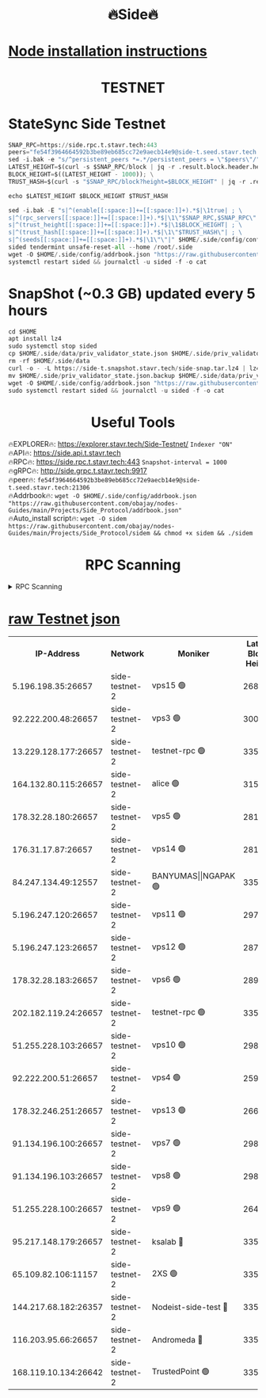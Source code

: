 <h1 align="center"> 🔥Side🔥</h1>

[Node installation instructions](https://github.com/obajay/nodes-Guides/tree/main/Projects/Side_Protocol)
=

<h1 align="center"> TESTNET</h1>

# StateSync Side Testnet
```python
SNAP_RPC=https://side.rpc.t.stavr.tech:443
peers="fe54f3964664592b3be89eb685cc72e9aecb14e9@side-t.seed.stavr.tech:21306"
sed -i.bak -e "s/^persistent_peers *=.*/persistent_peers = \"$peers\"/" $HOME/.side/config/config.toml
LATEST_HEIGHT=$(curl -s $SNAP_RPC/block | jq -r .result.block.header.height); \
BLOCK_HEIGHT=$((LATEST_HEIGHT - 1000)); \
TRUST_HASH=$(curl -s "$SNAP_RPC/block?height=$BLOCK_HEIGHT" | jq -r .result.block_id.hash)

echo $LATEST_HEIGHT $BLOCK_HEIGHT $TRUST_HASH

sed -i.bak -E "s|^(enable[[:space:]]+=[[:space:]]+).*$|\1true| ; \
s|^(rpc_servers[[:space:]]+=[[:space:]]+).*$|\1\"$SNAP_RPC,$SNAP_RPC\"| ; \
s|^(trust_height[[:space:]]+=[[:space:]]+).*$|\1$BLOCK_HEIGHT| ; \
s|^(trust_hash[[:space:]]+=[[:space:]]+).*$|\1\"$TRUST_HASH\"| ; \
s|^(seeds[[:space:]]+=[[:space:]]+).*$|\1\"\"|" $HOME/.side/config/config.toml
sided tendermint unsafe-reset-all --home /root/.side
wget -O $HOME/.side/config/addrbook.json "https://raw.githubusercontent.com/obajay/nodes-Guides/main/Projects/Side_Protocol/addrbook.json"
systemctl restart sided && journalctl -u sided -f -o cat
```
# SnapShot (~0.3 GB) updated every 5 hours
```python
cd $HOME
apt install lz4
sudo systemctl stop sided
cp $HOME/.side/data/priv_validator_state.json $HOME/.side/priv_validator_state.json.backup
rm -rf $HOME/.side/data
curl -o - -L https://side-t.snapshot.stavr.tech/side-snap.tar.lz4 | lz4 -c -d - | tar -x -C $HOME/.side --strip-components 2
mv $HOME/.side/priv_validator_state.json.backup $HOME/.side/data/priv_validator_state.json
wget -O $HOME/.side/config/addrbook.json "https://raw.githubusercontent.com/obajay/nodes-Guides/main/Projects/Side_Protocol/addrbook.json"
sudo systemctl restart sided && journalctl -u sided -f -o cat
```
 <h1 align="center"> Useful Tools</h1>
 
🔥EXPLORER🔥: https://explorer.stavr.tech/Side-Testnet/        `Indexer "ON"` \
🔥API🔥:      https://side.api.t.stavr.tech \
🔥RPC🔥:      https://side.rpc.t.stavr.tech:443              `Snapshot-interval = 1000` \
🔥gRPC🔥:     http://side.grpc.t.stavr.tech:9917 \
🔥peer🔥:     `fe54f3964664592b3be89eb685cc72e9aecb14e9@side-t.seed.stavr.tech:21306` \
🔥Addrbook🔥: ```wget -O $HOME/.side/config/addrbook.json "https://raw.githubusercontent.com/obajay/nodes-Guides/main/Projects/Side_Protocol/addrbook.json"``` \
🔥Auto_install script🔥:  `wget -O sidem https://raw.githubusercontent.com/obajay/nodes-Guides/main/Projects/Side_Protocol/sidem && chmod +x sidem && ./sidem`

<h1 align="center"> RPC Scanning</h1>

<details>
<summary>RPC Scanning</summary>

<h2 align="center"> We scan nodes in real time every 4 hours. And we provide the final result of RPC endpoints.
We cannot influence the operation of these nodes in any way. </h2>


```python
If Voting Power is higher than 0 --> then the Node is a validator of the network and may be subject to attack and be a potential threat to the chain.
```
```python
We marked such validators with a red symbol
```

</details>

[raw Testnet json](https://rpc-check.sidet.stavr.tech/sidet/rpc-sidet-result.json)
=


<table><tr><th>IP-Address</th><th>Network</th><th>Moniker</th><th>Latest Block Height</th><th>Earliest Block Height</th><th>Catching Up</th><th>Tx Index</th><th>Voting Power</th><th>Scan Time</th></tr><tr><td>5.196.198.35:26657</td><td>side-testnet-2</td><td>vps15 🟢</td><td>268320</td><td>1</td><td>False</td><td>on</td><td>0</td><td>2024-03-16T22:40:54.050597443UTC</td></tr><tr><td>92.222.200.48:26657</td><td>side-testnet-2</td><td>vps3 🟢</td><td>300727</td><td>1</td><td>False</td><td>on</td><td>0</td><td>2024-03-16T22:40:54.878724224UTC</td></tr><tr><td>13.229.128.177:26657</td><td>side-testnet-2</td><td>testnet-rpc 🟢</td><td>335782</td><td>1</td><td>False</td><td>on</td><td>0</td><td>2024-03-16T22:40:56.077197012UTC</td></tr><tr><td>164.132.80.115:26657</td><td>side-testnet-2</td><td>alice 🟢</td><td>315041</td><td>1</td><td>False</td><td>on</td><td>0</td><td>2024-03-16T22:40:56.833189213UTC</td></tr><tr><td>178.32.28.180:26657</td><td>side-testnet-2</td><td>vps5 🟢</td><td>281913</td><td>1</td><td>False</td><td>on</td><td>0</td><td>2024-03-16T22:40:57.592979873UTC</td></tr><tr><td>176.31.17.87:26657</td><td>side-testnet-2</td><td>vps14 🟢</td><td>281501</td><td>1</td><td>False</td><td>on</td><td>0</td><td>2024-03-16T22:40:58.342542108UTC</td></tr><tr><td>84.247.134.49:12557</td><td>side-testnet-2</td><td>BANYUMAS||NGAPAK 🟢</td><td>335783</td><td>1</td><td>False</td><td>off</td><td>0</td><td>2024-03-16T22:40:58.667423792UTC</td></tr><tr><td>5.196.247.120:26657</td><td>side-testnet-2</td><td>vps11 🟢</td><td>297773</td><td>1</td><td>False</td><td>on</td><td>0</td><td>2024-03-16T22:41:01.451144244UTC</td></tr><tr><td>5.196.247.123:26657</td><td>side-testnet-2</td><td>vps12 🟢</td><td>287942</td><td>1</td><td>False</td><td>on</td><td>0</td><td>2024-03-16T22:41:04.308254547UTC</td></tr><tr><td>178.32.28.183:26657</td><td>side-testnet-2</td><td>vps6 🟢</td><td>289101</td><td>1</td><td>False</td><td>on</td><td>0</td><td>2024-03-16T22:41:07.315547136UTC</td></tr><tr><td>202.182.119.24:26657</td><td>side-testnet-2</td><td>testnet-rpc 🟢</td><td>335785</td><td>1</td><td>False</td><td>on</td><td>0</td><td>2024-03-16T22:41:09.075223149UTC</td></tr><tr><td>51.255.228.103:26657</td><td>side-testnet-2</td><td>vps10 🟢</td><td>298986</td><td>1</td><td>False</td><td>on</td><td>0</td><td>2024-03-16T22:41:09.867938231UTC</td></tr><tr><td>92.222.200.51:26657</td><td>side-testnet-2</td><td>vps4 🟢</td><td>259020</td><td>1</td><td>False</td><td>on</td><td>0</td><td>2024-03-16T22:41:10.701700190UTC</td></tr><tr><td>178.32.246.251:26657</td><td>side-testnet-2</td><td>vps13 🟢</td><td>266984</td><td>1</td><td>False</td><td>on</td><td>0</td><td>2024-03-16T22:41:12.092780941UTC</td></tr><tr><td>91.134.196.100:26657</td><td>side-testnet-2</td><td>vps7 🟢</td><td>298268</td><td>1</td><td>False</td><td>on</td><td>0</td><td>2024-03-16T22:41:12.884725470UTC</td></tr><tr><td>91.134.196.103:26657</td><td>side-testnet-2</td><td>vps8 🟢</td><td>298958</td><td>1</td><td>False</td><td>on</td><td>0</td><td>2024-03-16T22:41:18.093973904UTC</td></tr><tr><td>51.255.228.100:26657</td><td>side-testnet-2</td><td>vps9 🟢</td><td>264775</td><td>1</td><td>False</td><td>on</td><td>0</td><td>2024-03-16T22:41:20.889390305UTC</td></tr><tr><td>95.217.148.179:26657</td><td>side-testnet-2</td><td>ksalab 🔴</td><td>335784</td><td>6001</td><td>False</td><td>off</td><td>71227</td><td>2024-03-16T22:41:07.632030763UTC</td></tr><tr><td>65.109.82.106:11157</td><td>side-testnet-2</td><td>2XS 🟢</td><td>335782</td><td>10001</td><td>False</td><td>off</td><td>0</td><td>2024-03-16T22:40:51.240870075UTC</td></tr><tr><td>144.217.68.182:26357</td><td>side-testnet-2</td><td>Nodeist-side-test 🔴</td><td>335785</td><td>123001</td><td>False</td><td>off</td><td>20061918</td><td>2024-03-16T22:41:11.291208300UTC</td></tr><tr><td>116.203.95.66:26657</td><td>side-testnet-2</td><td>Andromeda 🔴</td><td>335784</td><td>181001</td><td>False</td><td>off</td><td>20065697</td><td>2024-03-16T22:41:06.541166720UTC</td></tr><tr><td>168.119.10.134:26642</td><td>side-testnet-2</td><td>TrustedPoint 🟢</td><td>335784</td><td>266001</td><td>False</td><td>off</td><td>0</td><td>2024-03-16T22:41:07.847836825UTC</td></tr></table>